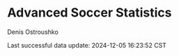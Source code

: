# Advanced Soccer Statistics
Denis Ostroushko

<!-- gfm -->

Last successful data update: 2024-12-05 16:23:52 CST
